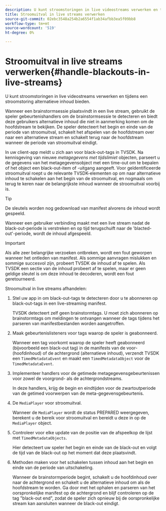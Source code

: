 ```yaml
---
description: U kunt stroomstoringen in live videostreams verwerken en tijdens een stroomstoring alternatieve inhoud bieden.
title: Stroomuitval in live streams verwerken
source-git-commit: 02ebc3548a254b2a6554f1ab34afbb3ea5f09bb8
workflow-type: tm+mt
source-wordcount: '519'
ht-degree: 0%

---
```


# Stroomuitval in live streams verwerken{#handle-blackouts-in-live-streams}

U kunt stroomstoringen in live videostreams verwerken en tijdens een stroomstoring alternatieve inhoud bieden.

Wanneer een brainstormsessie plaatsvindt in een live stream, gebruikt de speler gebeurtenishandlers om de brainstormsessie te detecteren en biedt deze gebruikers alternatieve inhoud die niet in aanmerking komen om de hoofdstream te bekijken. De speler detecteert het begin en einde van de periode van stroomuitval, schakelt het afspelen van de hoofdstream over naar een alternatieve stream en schakelt terug naar de hoofdstream wanneer de periode van stroomuitval eindigt.

In uw client-app meldt u zich aan voor black-out-tags in TVSDK. Na kennisgeving van nieuwe *metagegevens met tijdslimiet* objecten, parseert u de gegevens van het metagegevensobject met een time-out om te bepalen of het object een black-out-item of -uitgang aangeeft. Voor geïdentificeerde stroomuitval roept u de relevante TVSDK-elementen op om naar alternatieve inhoud te schakelen aan het begin van de stroomuitval, en nogmaals om terug te keren naar de belangrijkste inhoud wanneer de stroomuitval voorbij is.

>[!TIP]
>
>De sleutels worden nog gedownload van manifest alvorens de inhoud wordt gespeeld.

Wanneer een gebruiker verbinding maakt met een live stream nadat de black-out-periode is verstreken en op tijd terugschuift naar de &#39;blacted-out&#39;-periode, wordt de inhoud afgespeeld.

>[!IMPORTANT]
>
>Als alle zeer belangrijke verzoeken ontbreken, wordt een fout geworpen wanneer het ontleden van manifest. Als sommige aanvragen mislukken en sommige succesvol zijn, probeert TVSDK de inhoud af te spelen. Als TVSDK een sectie van de inhoud probeert af te spelen, maar er geen geldige sleutel is om deze inhoud te decoderen, wordt een fout geretourneerd.

Stroomuitval in live streams afhandelen:

1. Stel uw app in om black-out-tags te detecteren door u te abonneren op black-out-tags in een live-streaming manifest.

   TVSDK detecteert zelf geen brainstormtags. U moet zich abonneren op brainstormtags om meldingen te ontvangen wanneer de tags tijdens het parseren van manifestbestanden worden aangetroffen.
1. Maak gebeurtenislisteners voor tags waarop de speler is geabonneerd.

   Wanneer een tag voorkomt waarop de speler heeft geabonneerd (bijvoorbeeld een black-out tag) in de manifests van de voor- (hoofdinhoud) of de achtergrond (alternatieve inhoud), verzendt TVSDK een `TimedMetadataEvent` en maakt een `TimedMetadataObject` voor de `TimedMetadataEvent`.
1. Implementeer handlers voor de getimede metagegevensgebeurtenissen voor zowel de voorgrond- als de achtergrondstreams.

   In deze handlers, krijg de begin en eindtijden voor de zwartoutperiode van de getimed voorwerpen van de meta-gegevensgebeurtenis.
1. De `MediaPlayer` voor stroomuitval.

   Wanneer de `MediaPlayer` wordt de status PREPARED weergegeven, berekent u de bereik voor stroomuitval en bereidt u deze in op de `MediaPlayer` object.

1. Controleer voor elke update van de positie van de afspeelkop de lijst met `TimedMetadataObjects`.

   Hier detecteert uw speler het begin en einde van de black-out en volgt de tijd van de black-out op het moment dat deze plaatsvindt.

1. Methoden maken voor het schakelen tussen inhoud aan het begin en einde van de periode van uitschakeling.

   Wanneer de brainstormperiode begint, schakelt u de hoofdinhoud over naar de achtergrond en schakelt u de alternatieve inhoud om als de hoofdstream te worden. Ga door met het ophalen en parseren van het oorspronkelijke manifest op de achtergrond en blijf controleren op de tag &quot;black-out end&quot;, zodat de speler zich opnieuw bij de oorspronkelijke stream kan aansluiten wanneer de black-out eindigt.
